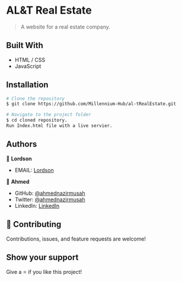 # AL&T Real Estate
 > A website for a real estate company.

## Built With

- HTML / CSS
- JavaScript

## Installation


```bash
# Clone the repository
$ git clone https://github.com/Millennium-Hub/al-tRealEstate.git

# Navigate to the project folder
$ cd cloned repository.
Run Index.html file with a live servier.
```

## Authors

👤 **Lordson**
 - EMAIL: [Lordson](Kofilordson@gmail.com)

👤 **Ahmed**

- GitHub: [@ahmednazirmusah](https://github.com/ahmednazirmusah)
- Twitter: [@ahmednazirmusah](https://twitter.com/ahmednazirmusah)
- LinkedIn: [LinkedIn](https://www.linkedin.com/in/ahmed-nazir-musah-529956214)

## 🤝 Contributing

Contributions, issues, and feature requests are welcome!


## Show your support

Give a ⭐️ if you like this project!

